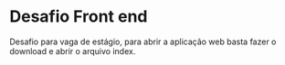 <h1>Desafio Front end</h1>

<p>Desafio para vaga de estágio, para abrir a aplicação web basta fazer o download e abrir o arquivo index.</p>